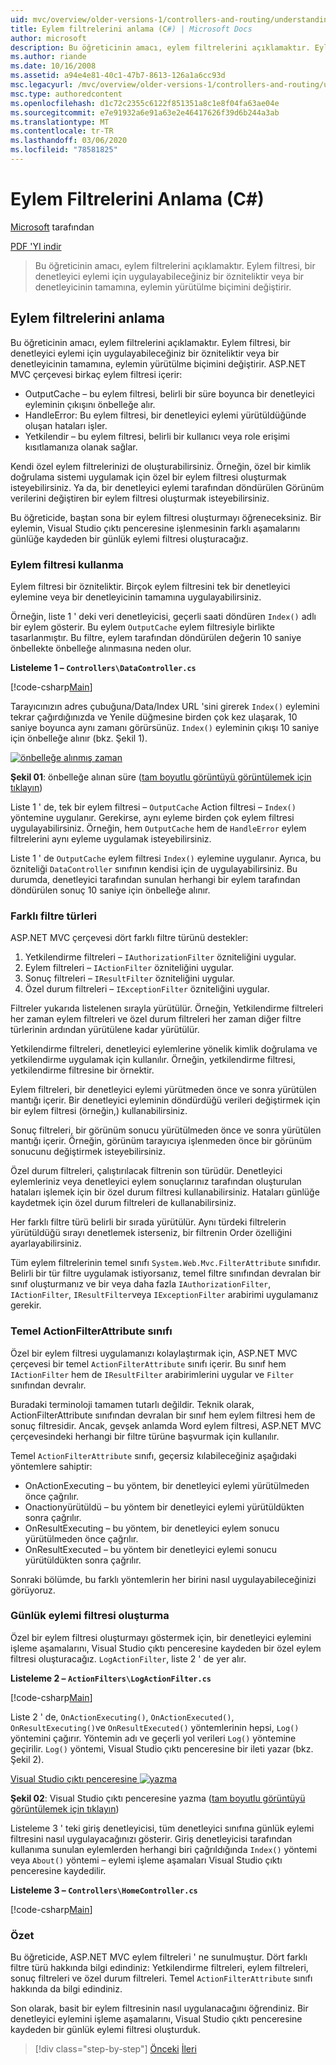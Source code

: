 ```yaml
---
uid: mvc/overview/older-versions-1/controllers-and-routing/understanding-action-filters-cs
title: Eylem filtrelerini anlama (C#) | Microsoft Docs
author: microsoft
description: Bu öğreticinin amacı, eylem filtrelerini açıklamaktır. Eylem filtresi, bir denetleyici eylemine veya bir denetleyicinin tamamına uygulayabileceğiniz bir özniteliktir...
ms.author: riande
ms.date: 10/16/2008
ms.assetid: a94e4e81-40c1-47b7-8613-126a1a6cc93d
msc.legacyurl: /mvc/overview/older-versions-1/controllers-and-routing/understanding-action-filters-cs
msc.type: authoredcontent
ms.openlocfilehash: d1c72c2355c6122f851351a8c1e8f04fa63ae04e
ms.sourcegitcommit: e7e91932a6e91a63e2e46417626f39d6b244a3ab
ms.translationtype: MT
ms.contentlocale: tr-TR
ms.lasthandoff: 03/06/2020
ms.locfileid: "78581825"
---
```

# <a name="understanding-action-filters-c"></a>Eylem Filtrelerini Anlama (C#)

[Microsoft](https://github.com/microsoft) tarafından

[PDF 'YI indir](https://download.microsoft.com/download/e/f/3/ef3f2ff6-7424-48f7-bdaa-180ef64c3490/ASPNET_MVC_Tutorial_14_CS.pdf)

> Bu öğreticinin amacı, eylem filtrelerini açıklamaktır. Eylem filtresi, bir denetleyici eylemi için uygulayabileceğiniz bir özniteliktir veya bir denetleyicinin tamamına, eylemin yürütülme biçimini değiştirir.

## <a name="understanding-action-filters"></a>Eylem filtrelerini anlama

Bu öğreticinin amacı, eylem filtrelerini açıklamaktır. Eylem filtresi, bir denetleyici eylemi için uygulayabileceğiniz bir özniteliktir veya bir denetleyicinin tamamına, eylemin yürütülme biçimini değiştirir. ASP.NET MVC çerçevesi birkaç eylem filtresi içerir:

- OutputCache – bu eylem filtresi, belirli bir süre boyunca bir denetleyici eyleminin çıkışını önbelleğe alır.
- HandleError: Bu eylem filtresi, bir denetleyici eylemi yürütüldüğünde oluşan hataları işler.
- Yetkilendir – bu eylem filtresi, belirli bir kullanıcı veya role erişimi kısıtlamanıza olanak sağlar.

Kendi özel eylem filtrelerinizi de oluşturabilirsiniz. Örneğin, özel bir kimlik doğrulama sistemi uygulamak için özel bir eylem filtresi oluşturmak isteyebilirsiniz. Ya da, bir denetleyici eylemi tarafından döndürülen Görünüm verilerini değiştiren bir eylem filtresi oluşturmak isteyebilirsiniz.

Bu öğreticide, baştan sona bir eylem filtresi oluşturmayı öğreneceksiniz. Bir eylemin, Visual Studio çıktı penceresine işlenmesinin farklı aşamalarını günlüğe kaydeden bir günlük eylemi filtresi oluşturacağız.

### <a name="using-an-action-filter"></a>Eylem filtresi kullanma

Eylem filtresi bir özniteliktir. Birçok eylem filtresini tek bir denetleyici eylemine veya bir denetleyicinin tamamına uygulayabilirsiniz.

Örneğin, liste 1 ' deki veri denetleyicisi, geçerli saati döndüren `Index()` adlı bir eylem gösterir. Bu eylem `OutputCache` eylem filtresiyle birlikte tasarlanmıştır. Bu filtre, eylem tarafından döndürülen değerin 10 saniye önbellekte önbelleğe alınmasına neden olur.

**Listeleme 1 – `Controllers\DataController.cs`**

[!code-csharp[Main](understanding-action-filters-cs/samples/sample1.cs)]

Tarayıcınızın adres çubuğuna/Data/Index URL 'sini girerek `Index()` eylemini tekrar çağırdığınızda ve Yenile düğmesine birden çok kez ulaşarak, 10 saniye boyunca aynı zamanı görürsünüz. `Index()` eyleminin çıkışı 10 saniye için önbelleğe alınır (bkz. Şekil 1).

[![önbelleğe alınmış zaman](understanding-action-filters-cs/_static/image2.png)](understanding-action-filters-cs/_static/image1.png)

**Şekil 01**: önbelleğe alınan süre ([tam boyutlu görüntüyü görüntülemek için tıklayın](understanding-action-filters-cs/_static/image3.png))

Liste 1 ' de, tek bir eylem filtresi – `OutputCache` Action filtresi – `Index()` yöntemine uygulanır. Gerekirse, aynı eyleme birden çok eylem filtresi uygulayabilirsiniz. Örneğin, hem `OutputCache` hem de `HandleError` eylem filtrelerini aynı eyleme uygulamak isteyebilirsiniz.

Liste 1 ' de `OutputCache` eylem filtresi `Index()` eylemine uygulanır. Ayrıca, bu özniteliği `DataController` sınıfının kendisi için de uygulayabilirsiniz. Bu durumda, denetleyici tarafından sunulan herhangi bir eylem tarafından döndürülen sonuç 10 saniye için önbelleğe alınır.

### <a name="the-different-types-of-filters"></a>Farklı filtre türleri

ASP.NET MVC çerçevesi dört farklı filtre türünü destekler:

1. Yetkilendirme filtreleri – `IAuthorizationFilter` özniteliğini uygular.
2. Eylem filtreleri – `IActionFilter` özniteliğini uygular.
3. Sonuç filtreleri – `IResultFilter` özniteliğini uygular.
4. Özel durum filtreleri – `IExceptionFilter` özniteliğini uygular.

Filtreler yukarıda listelenen sırayla yürütülür. Örneğin, Yetkilendirme filtreleri her zaman eylem filtreleri ve özel durum filtreleri her zaman diğer filtre türlerinin ardından yürütülene kadar yürütülür.

Yetkilendirme filtreleri, denetleyici eylemlerine yönelik kimlik doğrulama ve yetkilendirme uygulamak için kullanılır. Örneğin, yetkilendirme filtresi, yetkilendirme filtresine bir örnektir.

Eylem filtreleri, bir denetleyici eylemi yürütmeden önce ve sonra yürütülen mantığı içerir. Bir denetleyici eyleminin döndürdüğü verileri değiştirmek için bir eylem filtresi (örneğin,) kullanabilirsiniz.

Sonuç filtreleri, bir görünüm sonucu yürütülmeden önce ve sonra yürütülen mantığı içerir. Örneğin, görünüm tarayıcıya işlenmeden önce bir görünüm sonucunu değiştirmek isteyebilirsiniz.

Özel durum filtreleri, çalıştırılacak filtrenin son türüdür. Denetleyici eylemleriniz veya denetleyici eylem sonuçlarınız tarafından oluşturulan hataları işlemek için bir özel durum filtresi kullanabilirsiniz. Hataları günlüğe kaydetmek için özel durum filtreleri de kullanabilirsiniz.

Her farklı filtre türü belirli bir sırada yürütülür. Aynı türdeki filtrelerin yürütüldüğü sırayı denetlemek isterseniz, bir filtrenin Order özelliğini ayarlayabilirsiniz.

Tüm eylem filtrelerinin temel sınıfı `System.Web.Mvc.FilterAttribute` sınıfıdır. Belirli bir tür filtre uygulamak istiyorsanız, temel filtre sınıfından devralan bir sınıf oluşturmanız ve bir veya daha fazla `IAuthorizationFilter`, `IActionFilter`, `IResultFilter`veya `IExceptionFilter` arabirimi uygulamanız gerekir.

### <a name="the-base-actionfilterattribute-class"></a>Temel ActionFilterAttribute sınıfı

Özel bir eylem filtresi uygulamanızı kolaylaştırmak için, ASP.NET MVC çerçevesi bir temel `ActionFilterAttribute` sınıfı içerir. Bu sınıf hem `IActionFilter` hem de `IResultFilter` arabirimlerini uygular ve `Filter` sınıfından devralır.

Buradaki terminoloji tamamen tutarlı değildir. Teknik olarak, ActionFilterAttribute sınıfından devralan bir sınıf hem eylem filtresi hem de sonuç filtresidir. Ancak, gevşek anlamda Word eylem filtresi, ASP.NET MVC çerçevesindeki herhangi bir filtre türüne başvurmak için kullanılır.

Temel `ActionFilterAttribute` sınıfı, geçersiz kılabileceğiniz aşağıdaki yöntemlere sahiptir:

- OnActionExecuting – bu yöntem, bir denetleyici eylemi yürütülmeden önce çağrılır.
- Onactionyürütüldü – bu yöntem bir denetleyici eylemi yürütüldükten sonra çağrılır.
- OnResultExecuting – bu yöntem, bir denetleyici eylem sonucu yürütülmeden önce çağrılır.
- OnResultExecuted – bu yöntem bir denetleyici eylemi sonucu yürütüldükten sonra çağrılır.

Sonraki bölümde, bu farklı yöntemlerin her birini nasıl uygulayabileceğinizi görüyoruz.

### <a name="creating-a-log-action-filter"></a>Günlük eylemi filtresi oluşturma

Özel bir eylem filtresi oluşturmayı göstermek için, bir denetleyici eylemini işleme aşamalarını, Visual Studio çıktı penceresine kaydeden bir özel eylem filtresi oluşturacağız. `LogActionFilter`, liste 2 ' de yer alır.

**Listeleme 2 – `ActionFilters\LogActionFilter.cs`**

[!code-csharp[Main](understanding-action-filters-cs/samples/sample2.cs)]

Liste 2 ' de, `OnActionExecuting()`, `OnActionExecuted()`, `OnResultExecuting()`ve `OnResultExecuted()` yöntemlerinin hepsi, `Log()` yöntemini çağırır. Yöntemin adı ve geçerli yol verileri `Log()` yöntemine geçirilir. `Log()` yöntemi, Visual Studio çıktı penceresine bir ileti yazar (bkz. Şekil 2).

[Visual Studio çıktı penceresine ![yazma](understanding-action-filters-cs/_static/image5.png)](understanding-action-filters-cs/_static/image4.png)

**Şekil 02**: Visual Studio çıktı penceresine yazma ([tam boyutlu görüntüyü görüntülemek için tıklayın](understanding-action-filters-cs/_static/image6.png))

Listeleme 3 ' teki giriş denetleyicisi, tüm denetleyici sınıfına günlük eylemi filtresini nasıl uygulayacağınızı gösterir. Giriş denetleyicisi tarafından kullanıma sunulan eylemlerden herhangi biri çağrıldığında `Index()` yöntemi veya `About()` yöntemi – eylemi işleme aşamaları Visual Studio çıktı penceresine kaydedilir.

**Listeleme 3 – `Controllers\HomeController.cs`**

[!code-csharp[Main](understanding-action-filters-cs/samples/sample3.cs)]

### <a name="summary"></a>Özet

Bu öğreticide, ASP.NET MVC eylem filtreleri ' ne sunulmuştur. Dört farklı filtre türü hakkında bilgi edindiniz: Yetkilendirme filtreleri, eylem filtreleri, sonuç filtreleri ve özel durum filtreleri. Temel `ActionFilterAttribute` sınıfı hakkında da bilgi edindiniz.

Son olarak, basit bir eylem filtresinin nasıl uygulanacağını öğrendiniz. Bir denetleyici eylemini işleme aşamalarını, Visual Studio çıktı penceresine kaydeden bir günlük eylemi filtresi oluşturduk.

> [!div class="step-by-step"]
> [Önceki](asp-net-mvc-routing-overview-cs.md)
> [İleri](improving-performance-with-output-caching-cs.md)
